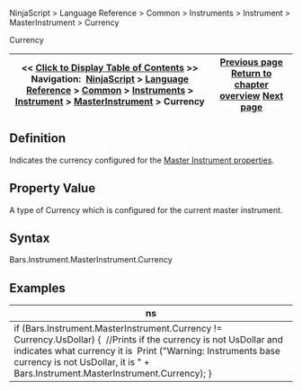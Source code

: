 ﻿
NinjaScript \> Language Reference \> Common \> Instruments \> Instrument \> MasterInstrument \> Currency

Currency

| \<\< [Click to Display Table of Contents](masterinstrument_currency.md) \>\> **Navigation:**     [NinjaScript](ninjascript.md) \> [Language Reference](language_reference_wip.md) \> [Common](common.md) \> [Instruments](instruments_ninjascript.md) \> [Instrument](instrument.md) \> [MasterInstrument](masterinstrument.md) \> Currency | [Previous page](compare.md) [Return to chapter overview](masterinstrument.md) [Next page](masterinstrument_description.md) |
| --- | --- |
## Definition
Indicates the currency configured for the [Master Instrument properties](editing_instruments.md).
## 
## Property Value
A type of Currency which is configured for the current master instrument.
 
## Syntax
Bars.Instrument.MasterInstrument.Currency
 
## 
## Examples

| ns |
| --- |
| if (Bars.Instrument.MasterInstrument.Currency !\= Currency.UsDollar) {  //Prints if the currency is not UsDollar and indicates what currency it is  Print ("Warning: Instruments base currency is not UsDollar, it is " \+ Bars.Instrument.MasterInstrument.Currency); } |
